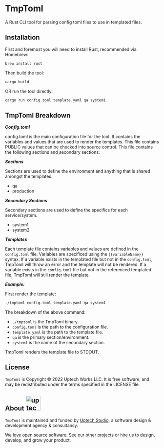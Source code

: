# TmpToml

A Rust CLI tool for parsing config toml files to use in templated files.

## Installation

First and foremost you will need to install Rust, recommended via Homebrew:

```sh
brew install rust
```

Then build the tool:

```sh
cargo build
```

OR run the tool directly:

```sh
cargo run config.toml template.yaml qa system1
```

## TmpToml Breakdown

_**Config.toml**_

config.toml is the main configuration file for the tool. It contains the variables and values that are used to render the templates. This file contains PUBLIC values that can be checked into source control. This file contains the following sections and secondary sections:

_**Sections**_

Sections are used to define the environment and anything that is shared amongst the templates.

- qa
- production

_**Secondary Sections**_

Secondary sections are used to define the specifics for each service/system.

- system1
- system2

_**Templates**_

Each template file contains variables and values are defined in the `config.toml` file. Variables are specificed using the `{{variableName}}` syntax. If a variable exists in the templated file but not in the `config.toml`, TmpToml will throw an error and the template will not be rendered. If a variable exists in the `config.toml` file but not in the referenced templated file, TmpToml will still render the template.

_**Example:**_

First render the template:

```sh
./tmptoml config.toml template.yaml qa system1
```

The breakdown of the above command:

- `./tmptoml` is the TmpToml binary.
- `config.toml` is the path to the configuration file.
- `template.yaml` is the path to the template file.
- `qa` is the primary section/environment.
- `system1` is the name of the secondary section.

TmpToml renders the template file to STDOUT.

## License

`TmpToml` is Copyright © 2022 Uptech Works LLC. It is free software, and
may be redistributed under the terms specified in the LICENSE file.

## About <img src="http://uptechstudio.com/img/logo.png" alt="uptech studio" height="48">

`TmpToml` is maintained and funded by [Uptech Studio][uptechstudio], a
software design & development agency & consultancy.

We love open source software. See [our other projects][community] or
[hire us][hire] to design, develop, and grow your product.

[community]: https://github.com/uptech
[hire]: http://upte.ch
[uptechstudio]: http://uptechstudio.com
